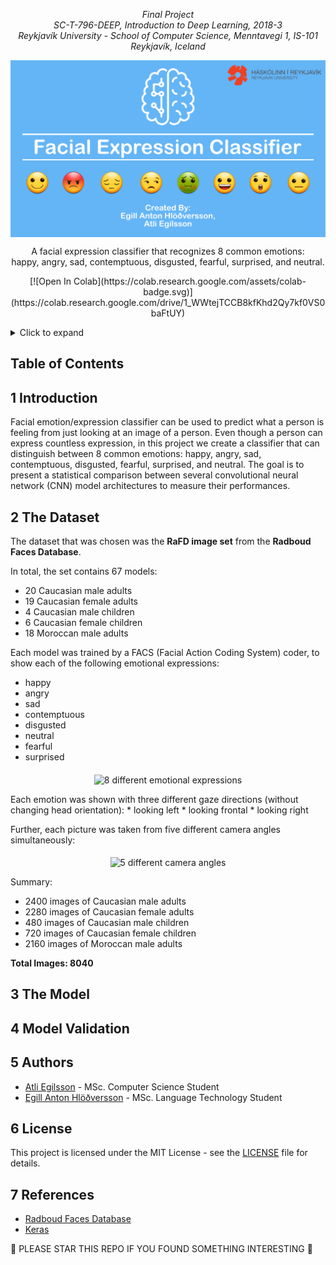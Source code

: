 <p align="center"><i>
  Final Project <br/>
  SC-T-796-DEEP, Introduction to Deep Learning, 2018-3 <br/>
  Reykjavík University - School of Computer Science, Menntavegi 1, IS-101 Reykjavík, Iceland
</i></p>

<img src="images/header.png" alt="Reykjavik University Logo" align="middle"/>

<p align="center">
A facial expression classifier that recognizes 8 common emotions:<br/> happy, angry, sad, contemptuous, disgusted, fearful, surprised, and neutral.
</p>

<p align="center">
[![Open In Colab](https://colab.research.google.com/assets/colab-badge.svg)](https://colab.research.google.com/drive/1_WWtejTCCB8kfKhd2Qy7kf0VS0baFtUY)
</p>

<!-- ⛔️ MD-MAGIC-EXAMPLE:START (TOC:collapse=true&collapseText=Click to expand) -->
<details>
<summary>Click to expand</summary>

1. [Introduction](#1-introduction)
2. [The Database](#2-the-database)
3. [The Model](#3-the-model)
4. [Model Validation](#4-model-validation)
6. [Authors](#5-authors)
8. [License](#6-license)
7. [References](#7-references)

</details>
<!-- ⛔️ MD-MAGIC-EXAMPLE:END -->


## Table of Contents



## 1 Introduction
Facial emotion/expression classifier can be used to predict what a person is feeling from just looking at an image of a person. Even though a person can express countless expression, in this project we create a classifier that can distinguish between 8 common emotions: happy, angry, sad, contemptuous, disgusted, fearful, surprised, and neutral. The goal is to present a statistical comparison between several convolutional neural network (CNN) model architectures to measure their performances.


## 2 The Dataset
The dataset that was chosen was the **RaFD image set** from the **Radboud Faces Database**.

In total, the set contains 67 models:
* 20 Caucasian male adults
* 19 Caucasian female adults
* 4 Caucasian male children
* 6 Caucasian female children
* 18 Moroccan male adults

Each model was trained by a FACS (Facial Action Coding System) coder, to show each of the following emotional expressions:
* happy
* angry
* sad
* contemptuous
* disgusted
* neutral
* fearful
* surprised

<p align="center">
<img src="http://bp1.blogger.com/_OCFkCH4MWdw/SIclzKfIVeI/AAAAAAAAABA/zL_Fg4JYFoE/s200/olli_emotions_bigger.jpg" alt="8 different emotional expressions" align="middle"/>
</p>
Each emotion was shown with three different gaze directions (without changing head orientation):
* looking left
* looking frontal
* looking right

Further, each picture was taken from five different camera angles simultaneously:

<p align="center">
<img src="http://bp1.blogger.com/_OCFkCH4MWdw/SIcjUsBq5VI/AAAAAAAAAA4/F5oVaRP1Poo/s400/Gijs_Surprised.jpg" alt="5 different camera angles" align="middle"/>
</p>

Summary:
* 2400 images of Caucasian male adults
* 2280 images of Caucasian female adults
* 480 images of Caucasian male children
* 720 images of Caucasian female children
* 2160 images of Moroccan male adults

**Total Images: 8040**

## 3 The Model

## 4 Model Validation

## 5 Authors
* [Atli Egilsson](https://github.com/atliegils) - MSc. Computer Science Student
* [Egill Anton Hlöðversson](https://github.com/egillanton) - MSc. Language Technology Student

## 6 License
This project is licensed under the MIT License - see the [LICENSE](LICENSE) file for details.

## 7 References
* [Radboud Faces Database](http://www.socsci.ru.nl:8180/RaFD2/RaFD?p=main)
* [Keras](https://keras.io)

🌟 PLEASE STAR THIS REPO IF YOU FOUND SOMETHING INTERESTING 🌟
